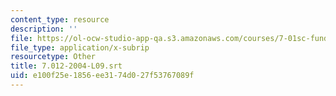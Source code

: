 ```yaml
---
content_type: resource
description: ''
file: https://ol-ocw-studio-app-qa.s3.amazonaws.com/courses/7-01sc-fundamentals-of-biology-fall-2011/e100f25e1856ee3174d027f53767089f_7.012-2004-L09.srt
file_type: application/x-subrip
resourcetype: Other
title: 7.012-2004-L09.srt
uid: e100f25e-1856-ee31-74d0-27f53767089f
---
```


